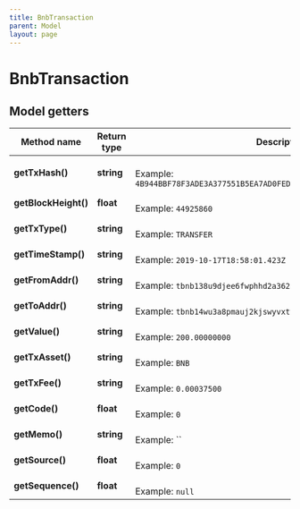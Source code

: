 ```yaml
---
title: BnbTransaction
parent: Model
layout: page
---
```


# BnbTransaction

## Model getters

Method name | Return type | Description | Notes
------------ | ------------- | ------------- | -------------
**getTxHash()** | **string** |  <br>Example: `4B944BBF78F3ADE3A377551B5EA7AD0FEDBDA13165D932F94B106EF7A8E16C1A` | [optional]
**getBlockHeight()** | **float** |  <br>Example: `44925860` | [optional]
**getTxType()** | **string** |  <br>Example: `TRANSFER` | [optional]
**getTimeStamp()** | **string** |  <br>Example: `2019-10-17T18:58:01.423Z` | [optional]
**getFromAddr()** | **string** |  <br>Example: `tbnb138u9djee6fwphhd2a3628q2h0j5w97yx48zqex` | [optional]
**getToAddr()** | **string** |  <br>Example: `tbnb14wu3a8pmauj2kjswyvxtvhdrjktx60efq227uw` | [optional]
**getValue()** | **string** |  <br>Example: `200.00000000` | [optional]
**getTxAsset()** | **string** |  <br>Example: `BNB` | [optional]
**getTxFee()** | **string** |  <br>Example: `0.00037500` | [optional]
**getCode()** | **float** |  <br>Example: `0` | [optional]
**getMemo()** | **string** |  <br>Example: `` | [optional]
**getSource()** | **float** |  <br>Example: `0` | [optional]
**getSequence()** | **float** |  <br>Example: `null` | [optional]

